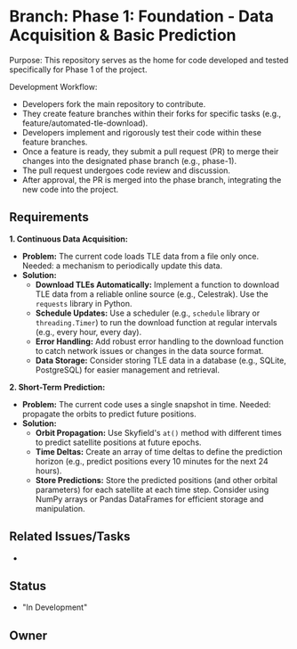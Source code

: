 # Branch: Phase 1: Foundation - Data Acquisition & Basic Prediction

Purpose: This repository serves as the home for code developed and tested specifically for Phase 1 of the project.

Development Workflow:
*   Developers fork the main repository to contribute.
*   They create feature branches within their forks for specific tasks (e.g., feature/automated-tle-download).
*   Developers implement and rigorously test their code within these feature branches.
*   Once a feature is ready, they submit a pull request (PR) to merge their changes into the designated phase branch (e.g., phase-1).
*   The pull request undergoes code review and discussion.
*   After approval, the PR is merged into the phase branch, integrating the new code into the project.

## Requirements

**1. Continuous Data Acquisition:**

*   **Problem:** The current code loads TLE data from a file only once. Needed: a mechanism to periodically update this data.
*   **Solution:**
    *   **Download TLEs Automatically:** Implement a function to download TLE data from a reliable online source (e.g., Celestrak).  Use the `requests` library in Python.
    *   **Schedule Updates:** Use a scheduler (e.g., `schedule` library or `threading.Timer`) to run the download function at regular intervals (e.g., every hour, every day).
    *   **Error Handling:** Add robust error handling to the download function to catch network issues or changes in the data source format.
    *   **Data Storage:** Consider storing TLE data in a database (e.g., SQLite, PostgreSQL) for easier management and retrieval.

**2. Short-Term Prediction:**

*   **Problem:** The current code uses a single snapshot in time. Needed: propagate the orbits to predict future positions.
*   **Solution:**
    *   **Orbit Propagation:** Use Skyfield's `at()` method with different times to predict satellite positions at future epochs.
    *   **Time Deltas:** Create an array of time deltas to define the prediction horizon (e.g., predict positions every 10 minutes for the next 24 hours).
    *   **Store Predictions:** Store the predicted positions (and other orbital parameters) for each satellite at each time step.  Consider using NumPy arrays or Pandas DataFrames for efficient storage and manipulation.

## Related Issues/Tasks

*   <links to related issues in your issue tracker>

## Status

* "In Development"

## Owner

<name of the developer responsible for the branch>
